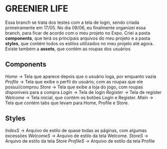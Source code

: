 # GREENIER LIFE
Essa branch se trata dos testes com a tela de login, sendo criada primeiramente em 17/05.
No dia 09/06, eu finalmente organizei essa branch, para ficar de acordo com o meu projeto no Expo. Criei a pasta **components**, que terá os principais arquivos do meu projeto e a pasta **styles**, que contém todos os estilos utilizados no meu projeto até agora. Existe também a **assets**, que contém as roupas dos usuários

## Components
_Home_ -> Tela que aparece depois que o usuário loga, por enquanto vazia
_Profile_ -> Tela que exibe o perfil do usuário, com as roupas que ele possui/comprou
_Store_ -> Tela que exibe a loja do jogo, com roupas disponíveis para a compra
_Login_ -> Tela de login
_Register_ -> Tela de register
_Welcome_ -> Tela inicial, que contém os botões Login e Register.
_Main_ -> Tela que contém tabs que levam para Home, Profile e Store.

## Styles
_IndexS_ -> Arquivo de estilo de quase todas as páginas, com algumas excessões
_WelcomeS_ -> Arquivo de estilo da tela Welcome.
_StoreS_ -> Arquivo de estilo da tela Store
_ProfileS_ -> Arquivo de estilo da tela Profile
